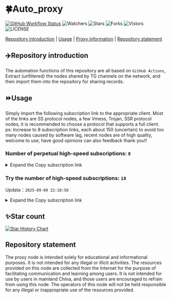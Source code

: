 # 🍀Auto_proxy
[![GitHub Workflow Status](https://img.shields.io/github/actions/workflow/status/PangTouY00/Auto_proxy/main.yml?branch=main)](https://github.com/PangTouY00/Auto_proxy/actions/workflows/main.yml?branch=main) 
![Watchers](https://img.shields.io/github/watchers/w1770946466/Auto_proxy) ![Stars](https://img.shields.io/github/stars/PangTouY00/Auto_proxy) ![Forks](https://img.shields.io/github/forks/w1770946466/Auto_proxy) ![Vistors](https://visitor-badge.laobi.icu/badge?page_id=PangTouY00.Auto_proxy) ![LICENSE](https://img.shields.io/badge/license-CC%20BY--SA%204.0-green.svg)

[Repository introduction](https://github.com/PangTouY00/Auto_proxy#Repositoryintroduction) | [Usage](https://github.com/PangTouY00/Auto_proxy#Usage) | [Proxy information](https://github.com/PangTouY00/Auto_proxy#Proxyinformation) | [Repository statement](https://github.com/PangTouY00/Auto_proxy#Repositorystatement)

## ✈️Repository introduction
The automation functions of this repository are all based on `GitHub Actions`,
Extract (unfiltered) the nodes shared by TG channels on the network, and then import them into the repository for sharing records.

## ⏩Usage
Simply import the following subscription link to the appropriate client. Most of the links are SS protocol nodes, a few Vmess, Trojan, SSR protocol nodes, it is recommended to choose a protocol that supports a full client.
ps: Increase to 8 subscription links, each about 150 (uncertain) to avoid too many nodes caused by software lag, recent nodes are of high quality, welcome to use, have good opinions can also feedback thank you!!

### Number of perpetual high-speed subscriptions: `8`

<details>
  <summary>Expand the Copy subscription link</summary>

  
- [Multiprotocol Base64 encoding](https://raw.githubusercontent.com/PangTouY00/Auto_proxy/main/Long_term_subscription1)
`https://raw.githubusercontent.com/PangTouY00/Auto_proxy/main/Long_term_subscription_num`
`Total number of merge nodes: 400`

- [Multiprotocol Base64 encoding](https://raw.githubusercontent.com/PangTouY00/Auto_proxy/main/Long_term_subscription1)
`https://raw.githubusercontent.com/PangTouY00/Auto_proxy/main/Long_term_subscription1`
`Total number of merge nodes: 51`

- [Multiprotocol Base64 encoding](https://raw.githubusercontent.com/PangTouY00/Auto_proxy/main/Long_term_subscription2)
`https://raw.githubusercontent.com/PangTouY00/Auto_proxy/main/Long_term_subscription2`
`Total number of merge nodes: 51`

- [Multiprotocol Base64 encoding](https://raw.githubusercontent.com/PangTouY00/Auto_proxy/main/Long_term_subscription3)
`https://raw.githubusercontent.com/PangTouY00/Auto_proxy/main/Long_term_subscription3`
`Total number of merge nodes: 51`

- [Multiprotocol Base64 encoding](https://raw.githubusercontent.com/PangTouY00/Auto_proxy/main/Long_term_subscription4)
`https://raw.githubusercontent.com/PangTouY00/Auto_proxy/main/Long_term_subscription4`
`Total number of merge nodes: 51`

- [Multiprotocol Base64 encoding](https://raw.githubusercontent.comPangTouY00/Auto_proxy/main/Long_term_subscription5)
`https://raw.githubusercontent.com/PangTouY00/Auto_proxy/main/Long_term_subscription5`
`Total number of merge nodes: 51`

- [Multiprotocol Base64 encoding](https://raw.githubusercontent.com/PangTouY00/Auto_proxy/main/Long_term_subscription6)
`https://raw.githubusercontent.com/PangTouY00/Auto_proxy/main/Long_term_subscription6`
`Total number of merge nodes: 51`

- [Multiprotocol Base64 encoding](https://raw.githubusercontent.com/PangTouY00/Auto_proxy/main/Long_term_subscription7)
`https://raw.githubusercontent.com/PangTouY00/Auto_proxy/main/Long_term_subscription7`
`Total number of merge nodes: 51`

- [Multiprotocol Base64 encoding](https://raw.githubusercontent.com/PangTouY00/Auto_proxy/main/Long_term_subscription8)
`https://raw.githubusercontent.com/PangTouY00/Auto_proxy/main/Long_term_subscription8`
`Total number of merge nodes: 43`

- [Clash subscription](https://raw.githubusercontent.com/PangTouY00/Auto_proxy/main/Long_term_subscription2.yaml)
`https://raw.githubusercontent.com/PangTouY00/Auto_proxy/main/Long_term_subscription1.yaml`


- [Clash subscription](https://raw.githubusercontent.com/PangTouY00/Auto_proxy/main/Long_term_subscription2.yaml)
`https://raw.githubusercontent.com/PangTouY00/Auto_proxy/main/Long_term_subscription2.yaml`


- [Clash subscription](https://raw.githubusercontent.com/PangTouY00/Auto_proxy/main/Long_term_subscription3.yaml)
`https://raw.githubusercontent.com/PangTouY00/Auto_proxy/main/Long_term_subscription3.yaml`
  
</details>

### Try the number of high-speed subscriptions: `18`
Updata：`2025-09-09 22:10:50`


<details>
  <summary>Expand the Copy subscription link</summary>  



























































































































































































































































































































































































































































































































































































































































































































































































































































































































































































































































































































































































































































































































































































































































































































































































































































































































































































































































































































































































































































































































































































































































































































































































































































































































































































































































































































































































































































































































































































































































































































































































































































































































































































































































































































































































































































































































































































































































































































































































































































































































































































































































































































































































































































































































































































































































































































































































































































































































































































































































































































































































































































































































































































































































































































































































































































































































































































































































































































































































































































































































































































































































































































































































































































































































































































































































































































































































































































































































































































































































































































































































































































































































































































































































































































































































































































































































































































































































































































































































































































































































































































































































































































































































































































































































































































































































































































































































































































































































































































































































































































































































































































































































































































































































































































































































































































































































































































































































































































































































































































































































































































































































































































































































































































































































































































































































































































































































































































































































































































































































































































































































































































































































































































































































































































































































































































































































































































































































































































































































































































































































































































































































































































































































































































































































































































































































































































































































































































































































































































































































































































































































































































































































































































































































































































































































































































































































































































































































































































































































































































































































































































































































































































































































































































































































































































































































































































































































































































































































































































































































































































































































































































































































































































































































































































































































































































































































































































































































































































































































































































































































































































































































































































































































































































































































































































































































































































































































































































































































































































































































































































































































































































































































































































































































































































































































































































































































































































































































































































































































































































































































































































































































































































































































































































































































































































































































































































































































































































































































































































































































































































































































































































































































































































































































































































































































































































































































































































































































































































































































































































































































































































































































































































































































































































































































































































































































































































































































































































































































































































































































































































































































































































































































































































































































































































































































































































































































































































































































































































































































































































































































































































































































































































































































































































































































































































































































































































































































































































































































































































































































































































































































































































































































































































































































































































































































































































>Trial subscription：
`https://yywhale.com/api/v1/client/subscribe?token=70f300907f29ba219263d0e35af3c264`




>Trial subscription：
`https://www.huojian2.xyz/api/v1/client/subscribe?token=9bd0355b36aba4a0f7fb96ec94d21291`




>Trial subscription：
`https://qingyun.zybs.eu.org/api/v1/client/subscribe?token=f3c4894510520f92f1b35ac8909043ab`




>Trial subscription：
`https://sdvpapi.meytsoyxx.com/api/v1/client/subscribe?token=8e20139b62d7e9da8ea3a44a838dc70e`




>Trial subscription：
`https://guanwang.1010520.click/api/v1/client/subscribe?token=a44731aa6193fae3fba2da0501e95970`




>Trial subscription：
`https://cfvpn.com/api/v1/client/subscribe?token=4f1d550907c6aefe8f338e2f14dc4675`




>Trial subscription：
`https://go.yueyun.de/api/v1/client/subscribe?token=dd4da55ec2335591a2ebd8683c4ccd0e`




>Trial subscription：
`https://dash.tuzivip03.top/api/v1/client/subscribe?token=df800d9ad68481905cfcd1735e1b267e`




>Trial subscription：
`https://dl.vfkum.website/api/v1/client/subscribe?token=8c452e7a87a53dbc8e2a1601acc25eab`




>Trial subscription：
`https://nekocloud.qzz.io/api/v1/client/subscribe?token=e0cfc951cc186e209e31fff45da967e2`




>Trial subscription：
`https://dash.tuzivip01.top/api/v1/client/subscribe?token=fda37935135ee7c3b5a2a2c00dfa4cdb`




>Trial subscription：
`https://v2b.zyrhk.top/api/v1/client/subscribe?token=9bfea148412db4d83643ccd7138f23ba`




>Trial subscription：
`https://dashuai.us/api/v1/client/subscribe?token=223acea0b76112bd03e090cc766f0cc9`




>Trial subscription：
`https://dash.tuzivip02.top/api/v1/client/subscribe?token=79b7a36beca4caf0e5caa1bc738a711b`




>Trial subscription：
`https://xiaohuolongjc.top/api/v1/client/subscribe?token=e620d07fbca4bb82a4ad1c4836076d29`




>Trial subscription：
`https://nekocloud.xx.kg/api/v1/client/subscribe?token=6622da516d5fea0039c8bfc9e2bef024`




>Trial subscription：
`https://kingfisher.top/api/v1/client/subscribe?token=e234801247826b299257e1f0e3989147`




>Trial subscription：
`https://www.eeevpn.com/api/v1/client/subscribe?token=0e17b1b8ef51d496b1fdab64466ae207`



</details>

## ✨Star count
[![Star History Chart](https://api.star-history.com/svg?repos=PangTouY00/Auto_proxy&type=Date)](https://star-history.com/#w1770946466/Auto_proxy&Date)



## Repository statement
The proxy node is intended solely for educational and informational purposes. It is not intended for any illegal or illicit activities. The resources provided on this node are collected from the Internet for the purpose of facilitating communication and learning among users. It is not intended for use by users in mainland China, and those users are encouraged to refrain from using this node. The operators of this node will not be held responsible for any illegal or inappropriate use of the resources provided.
